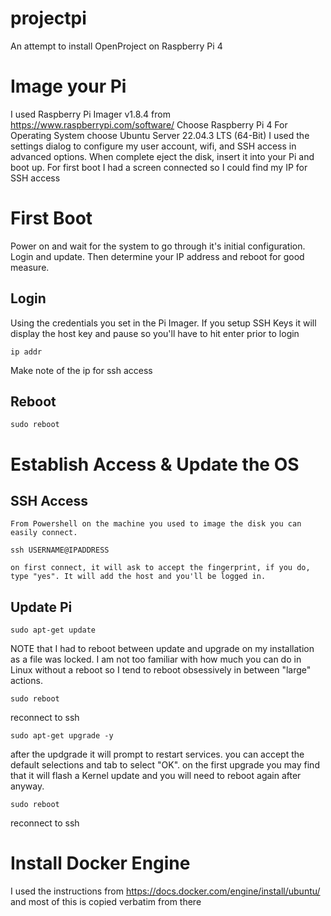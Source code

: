 # projectpi
An attempt to install OpenProject on Raspberry Pi 4

# Image your Pi
I used Raspberry Pi Imager v1.8.4 from https://www.raspberrypi.com/software/
  Choose Raspberry Pi 4
  For Operating System choose Ubuntu Server 22.04.3 LTS (64-Bit) 
  I used the settings dialog to configure my user account, wifi, and SSH access in advanced options.
  When complete eject the disk, insert it into your Pi and boot up.
  For first boot I had a screen connected so I could find my IP for SSH access

# First Boot
  Power on and wait for the system to go through it's initial configuration. Login and update. Then determine your IP address and reboot for good measure.
  ## Login
  Using the credentials you set in the Pi Imager. If you setup SSH Keys it will display the host key and pause so you'll have to hit enter prior to login
```
ip addr
```
  Make note of the ip for ssh access 
  ## Reboot
```
sudo reboot
```
# Establish Access & Update the OS
  ## SSH Access
    From Powershell on the machine you used to image the disk you can easily connect.
```
ssh USERNAME@IPADDRESS
```
    on first connect, it will ask to accept the fingerprint, if you do, type "yes". It will add the host and you'll be logged in.
  ## Update Pi
```
sudo apt-get update
```
NOTE that I had to reboot between update and upgrade on my installation as a file was locked. I am not too familiar with how much you can do in Linux without a reboot so I tend to reboot obsessively in between "large" actions.
```
sudo reboot
```
reconnect to ssh
```
sudo apt-get upgrade -y
```
after the updgrade it will prompt to restart services. you can accept the default selections and tab to select "OK". on the first upgrade you may find that it will flash a Kernel update and you will need to reboot again after anyway. 
```
sudo reboot
```
reconnect to ssh
# Install Docker Engine
I used the instructions from https://docs.docker.com/engine/install/ubuntu/ and most of this is copied verbatim from there
  
